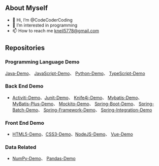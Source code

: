 ## About Myself
- 👋 Hi, I’m @CodeCoderCoding
- 👀 I’m interested in programming
- 📫 How to reach me kneil5778@gmail.com

<!---
CodeCoderCoding/CodeCoderCoding is a ✨ special ✨ repository because its `README.md` (this file) appears on your GitHub profile.
You can click the Preview link to take a look at your changes.
--->

## Repositories

### Programming Language Demo
[Java-Demo](https://github.com/CodeCoderCoding/Java-Demo)、 [JavaScript-Demo](https://github.com/CodeCoderCoding/JavaScript-Demo)、 [Python-Demo](https://github.com/CodeCoderCoding/Python-Demo)、 [TypeScript-Demo](https://github.com/CodeCoderCoding/TypeScript-Demo)
### Back End Demo
- [Activiti-Demo](https://github.com/CodeCoderCoding/Activiti-Demo)、[Junit-Demo](https://github.com/CodeCoderCoding/Junit-Demo)、 [Knife4j-Demo](https://github.com/CodeCoderCoding/Knife4j-Demo)、 [Mybatis-Demo](https://github.com/CodeCoderCoding/Mybatis-Demo)、 [MyBatis-Plus-Demo](https://github.com/CodeCoderCoding/MyBatis-Plus-Demo)、 [Mockito-Demo](https://github.com/CodeCoderCoding/Mockito-Demo)、 [Spring-Boot-Demo](https://github.com/CodeCoderCoding/Spring-Boot-Demo)、 [Spring-Batch-Demo](https://github.com/CodeCoderCoding/Spring-Batch-Demo)、 [Spring-Framework-Demo](https://github.com/CodeCoderCoding/Spring-Framework-Demo)、 [Spring-Integration-Demo](https://github.com/CodeCoderCoding/Spring-Integration-Demo)
### Front End Demo
- [HTML5-Demo](https://github.com/CodeCoderCoding/HTML5-Demo)、[CSS3-Demo](https://github.com/CodeCoderCoding/CSS3-Demo)、[NodeJS-Demo](https://github.com/CodeCoderCoding/NodeJS-Demo)、 [Vue-Demo](https://github.com/CodeCoderCoding/Vue-Demo)
### Data Related
- [NumPy-Demo](https://github.com/CodeCoderCoding/NumPy-Demo)、 [Pandas-Demo](https://github.com/CodeCoderCoding/Pandas-Demo)
